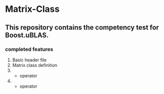 # Matrix-Class
## This repository contains the competency test for Boost.uBLAS.

### completed features
1. Basic header file
  1. Matrix class definition
  2. + operator
  3. * operator 
